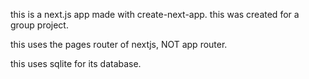 this is a next.js app made with create-next-app. this was created for a group project.

this uses the pages router of nextjs, NOT app router.

this uses sqlite for its database.
